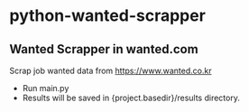 # python-wanted-scrapper
Wanted Scrapper in wanted.com
--- 

Scrap job wanted data from https://www.wanted.co.kr
- Run main.py
- Results will be saved in {project.basedir}/results directory.
